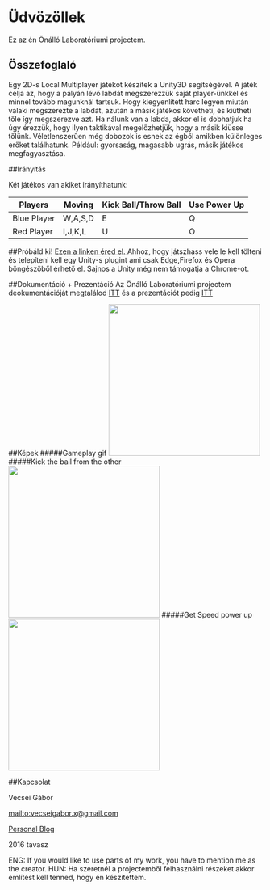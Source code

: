 # Üdvözöllek 

Ez az én Önálló Laboratóriumi projectem.

## Összefoglaló

Egy 2D-s Local Multiplayer játékot készítek a Unity3D segítségével.
A játék célja az, hogy a pályán lévő labdát megszerezzük saját player-ünkkel és minnél tovább magunknál tartsuk.
Hogy kiegyenlített harc legyen miután valaki megszerezte a labdát, 
azután a másik játékos követheti, és kiütheti tőle így megszerezve azt.
Ha nálunk van a labda, akkor el is dobhatjuk ha úgy érezzük, hogy ilyen taktikával megelőzhetjük,
hogy a másik kiüsse tőlünk.
Véletlenszerűen még dobozok is esnek az égből amikben különleges erőket találhatunk.
Például: gyorsaság, magasabb ugrás, másik játékos megfagyasztása.

##Irányítás

Két játékos van akiket irányíthatunk:

| Players     | Moving  | Kick Ball/Throw Ball | Use Power Up |
|-------------|---------|----------------------|--------------|
| Blue Player | W,A,S,D |           E          |       Q      |
| Red Player  | I,J,K,L |           U          |       O      |

##Próbáld ki!
[Ezen a linken éred el. ](https://gaborvecsei.itch.io/onlab)
Ahhoz, hogy játszhass vele le kell tölteni és telepíteni kell egy Unity-s plugint ami csak Edge,Firefox és Opera böngészöből érhető el. Sajnos a Unity még nem támogatja a Chrome-ot.

##Dokumentáció + Prezentáció
Az Önálló Laboratóriumi projectem deokumentációját megtalálod [ITT](https://github.com/gaborvecsei/OnalloLaboratorium/blob/master/Documentation/OnLab_dokumentacio.pdf) és a prezentációt pedig [ITT](https://github.com/gaborvecsei/OnalloLaboratorium/blob/master/Presentation/Onlab_Presentation.pdf)

##Képek
#####Gameplay gif
<img  height=300 src="https://github.com/gaborvecsei/OnalloLaboratorium/blob/master/GameplayImages/Gameplay1.gif" />
#####Kick the ball from the other
<img  height=300 src="https://github.com/gaborvecsei/OnalloLaboratorium/blob/master/GameplayImages/BallKick.gif" />
#####Get Speed power up
<img  height=300 src="https://github.com/gaborvecsei/OnalloLaboratorium/blob/master/GameplayImages/GetSpeedPowerUp.gif" />

##Kapcsolat

Vecsei Gábor

<mailto:vecseigabor.x@gmail.com>

[Personal Blog][1]

2016 tavasz


ENG: If you would like to use parts of my work, you have to mention me as the creator.
HUN: Ha szeretnél a projectemből felhasználni részeket akkor említést kell tenned, hogy én készítettem.

[1]: http://gaborvecsei.wordpress.com
